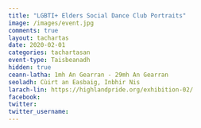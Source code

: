 ```yaml
---
title: "LGBTI+ Elders Social Dance Club Portraits"
image: /images/event.jpg
comments: true
layout: tachartas
date: 2020-02-01
categories: tachartasan
event-type: Taisbeanadh
hidden: true
ceann-latha: 1mh An Gearran - 29mh An Gearran
seoladh: Cùirt an Easbaig, Inbhir Nis
larach-lin: https://highlandpride.org/exhibition-02/
facebook: 
twitter:
twitter_username:
---
```


<!--more-->
